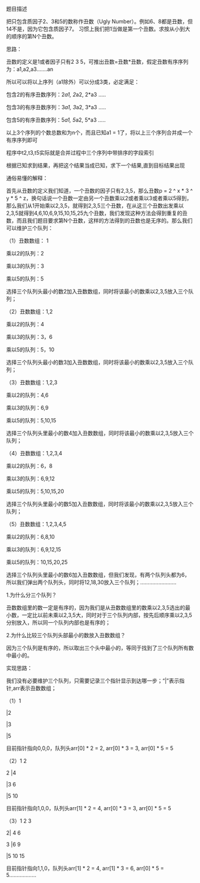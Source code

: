 题目描述

把只包含质因子2、3和5的数称作丑数（Ugly Number）。例如6、8都是丑数，但14不是，因为它包含质因子7。 习惯上我们把1当做是第一个丑数。求按从小到大的顺序的第N个丑数。

思路：

丑数的定义是1或者因子只有2 3 5，可推出丑数=丑数*丑数，假定丑数有序序列为：a1,a2,a3.......an

所以可以将以上序列（a1除外）可以分成3类，必定满足：

包含2的有序丑数序列：2*a1, 2*a2, 2*a3 .....

包含3的有序丑数序列：3*a1, 3*a2, 3*a3 .....

包含5的有序丑数序列：5*a1, 5*a2, 5*a3 .....

以上3个序列的个数总数和为n个，而且已知a1 = 1了，将以上三个序列合并成一个有序序列即可

程序中t2,t3,t5实际就是合并过程中三个序列中带排序的字段索引

根据已知求到结果，再把这个结果当成已知，求下一个结果,直到目标结果出现


通俗易懂的解释：

首先从丑数的定义我们知道，一个丑数的因子只有2,3,5，那么丑数p = 2 ^ x * 3 ^ y * 5 ^ z，换句话说一个丑数一定由另一个丑数乘以2或者乘以3或者乘以5得到，那么我们从1开始乘以2,3,5，就得到2,3,5三个丑数，在从这三个丑数出发乘以2,3,5就得到4,6,10,6,9,15,10,15,25九个丑数，我们发现这种方法会得到重复的丑数，而且我们题目要求第N个丑数，这样的方法得到的丑数也是无序的。那么我们可以维护三个队列：

（1）丑数数组： 1

乘以2的队列：2

乘以3的队列：3

乘以5的队列：5

选择三个队列头最小的数2加入丑数数组，同时将该最小的数乘以2,3,5放入三个队列；

（2）丑数数组：1,2

乘以2的队列：4

乘以3的队列：3，6

乘以5的队列：5，10

选择三个队列头最小的数3加入丑数数组，同时将该最小的数乘以2,3,5放入三个队列；

（3）丑数数组：1,2,3

乘以2的队列：4,6

乘以3的队列：6,9

乘以5的队列：5,10,15

选择三个队列头里最小的数4加入丑数数组，同时将该最小的数乘以2,3,5放入三个队列；

（4）丑数数组：1,2,3,4

乘以2的队列：6，8

乘以3的队列：6,9,12

乘以5的队列：5,10,15,20

选择三个队列头里最小的数5加入丑数数组，同时将该最小的数乘以2,3,5放入三个队列；

（5）丑数数组：1,2,3,4,5

乘以2的队列：6,8,10

乘以3的队列：6,9,12,15

乘以5的队列：10,15,20,25

选择三个队列头里最小的数6加入丑数数组，但我们发现，有两个队列头都为6，所以我们弹出两个队列头，同时将12,18,30放入三个队列；……………………

1.为什么分三个队列？

丑数数组里的数一定是有序的，因为我们是从丑数数组里的数乘以2,3,5选出的最小数，一定比以前未乘以2,3,5大，同时对于三个队列内部，按先后顺序乘以2,3,5分别放入，所以同一个队列内部也是有序的；

2.为什么比较三个队列头部最小的数放入丑数数组？

因为三个队列是有序的，所以取出三个头中最小的，等同于找到了三个队列所有数中最小的。

实现思路：

我们没有必要维护三个队列，只需要记录三个指针显示到达哪一步；“|”表示指针,arr表示丑数数组；

（1）1

|2

|3

|5

目前指针指向0,0,0，队列头arr[0] * 2 = 2,  arr[0] * 3 = 3,  arr[0] * 5 = 5

（2）1 2

2 |4

|3 6

|5 10

目前指针指向1,0,0，队列头arr[1] * 2 = 4,  arr[0] * 3 = 3, arr[0] * 5 = 5

（3）1 2 3

2| 4 6

3 |6 9

|5 10 15

目前指针指向1,1,0，队列头arr[1] * 2 = 4,  arr[1] * 3 = 6, arr[0] * 5 = 5………………
